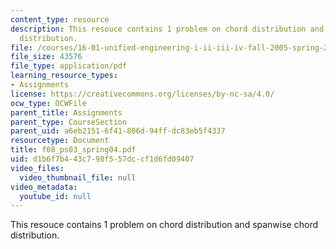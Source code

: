 ```yaml
---
content_type: resource
description: This resouce contains 1 problem on chord distribution and spanwise chord
  distribution.
file: /courses/16-01-unified-engineering-i-ii-iii-iv-fall-2005-spring-2006/d1b6f7b443c798f557dccf1d6fd09407_f08_ps03_spring04.pdf
file_size: 43576
file_type: application/pdf
learning_resource_types:
- Assignments
license: https://creativecommons.org/licenses/by-nc-sa/4.0/
ocw_type: OCWFile
parent_title: Assignments
parent_type: CourseSection
parent_uid: a6eb2151-6f41-806d-94ff-dc83eb5f4337
resourcetype: Document
title: f08_ps03_spring04.pdf
uid: d1b6f7b4-43c7-98f5-57dc-cf1d6fd09407
video_files:
  video_thumbnail_file: null
video_metadata:
  youtube_id: null
---
```

This resouce contains 1 problem on chord distribution and spanwise chord distribution.
